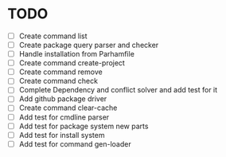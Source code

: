 # TODO

- [ ] Create command list
- [ ] Create package query parser and checker
- [ ] Handle installation from Parhamfile
- [ ] Create command create-project
- [ ] Create command remove
- [ ] Create command check
- [ ] Complete Dependency and conflict solver and add test for it
- [ ] Add github package driver
- [ ] Create command clear-cache
- [ ] Add test for cmdline parser
- [ ] Add test for package system new parts
- [ ] Add test for install system
- [ ] Add test for command gen-loader
